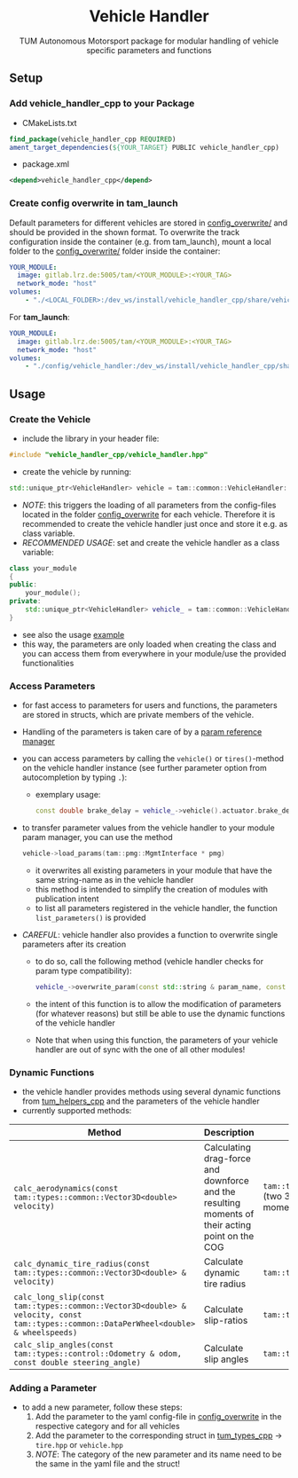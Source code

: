 <div align="center">
  <h1>Vehicle Handler</h1>
TUM Autonomous Motorsport package for modular handling of vehicle specific parameters and functions
</div>

<h2>Setup</h2>
<h3>Add vehicle_handler_cpp to your Package</h3>

- CMakeLists.txt

```CMAKE
find_package(vehicle_handler_cpp REQUIRED)
ament_target_dependencies(${YOUR_TARGET} PUBLIC vehicle_handler_cpp)
```

- package.xml

```xml
<depend>vehicle_handler_cpp</depend>
```
<h3>Create config overwrite in tam_launch</h3>

Default parameters for different vehicles are stored in [config_overwrite/](config_overwrite/) and should be provided in the shown format.
To overwrite the track configuration inside the container (e.g. from tam_launch), mount a local folder to the [config_overwrite/](config_overwrite/) folder inside the container:

```yaml
YOUR_MODULE:
  image: gitlab.lrz.de:5005/tam/<YOUR_MODULE>:<YOUR_TAG>
  network_mode: "host"
volumes:
    - "./<LOCAL_FOLDER>:/dev_ws/install/vehicle_handler_cpp/share/vehicle_handler_cpp/config_overwrite
```

For **tam_launch**:
```yaml
YOUR_MODULE:
  image: gitlab.lrz.de:5005/tam/<YOUR_MODULE>:<YOUR_TAG>
  network_mode: "host"
volumes:
    - "./config/vehicle_handler:/dev_ws/install/vehicle_handler_cpp/share/vehicle_handler_cpp/config_overwrite
```

<h2>Usage</h2>

<h3>Create the Vehicle</h3>

- include the library in your header file:

```C++
#include "vehicle_handler_cpp/vehicle_handler.hpp"
```

- create the vehicle by running:

```C++
std::unique_ptr<VehicleHandler> vehicle = tam::common::VehicleHandler::from_pkg_config();
```

- *NOTE*: this triggers the loading of all parameters from the config-files located in the folder [config_overwrite](config_overwrite/) for each vehicle. Therefore it is recommended to create the vehicle handler just once and store it e.g. as class variable.
- *RECOMMENDED USAGE*: set and create the vehicle handler as a class variable:

```C++
class your_module
{
public:
    your_module();
private:
    std::unique_ptr<VehicleHandler> vehicle_ = tam::common::VehicleHandler::from_pkg_config();
}
```

- see also the usage [example](example/module.cpp)
- this way, the parameters are only loaded when creating the class and you can access them from everywhere in your module/use the provided functionalities

<h3>Access Parameters</h3>

- for fast access to parameters for users and functions, the parameters are stored in structs, which are private members of the vehicle.
- Handling of the parameters is taken care of by a [param reference manager](https://gitlab.lrz.de/iac/iac_common/-/tree/develop/parameter_management/param_management_cpp?ref_type=heads)
- you can access parameters by calling the `vehicle()` or `tires()`-method on the vehicle handler instance (see further parameter option from autocompletion by typing `.`):
  - exemplary usage:

    ```C++
    const double brake_delay = vehicle_->vehicle().actuator.brake_delay;
    ```

- to transfer parameter values from the vehicle handler to your module param manager, you can use the method

    ```C++
    vehicle->load_params(tam::pmg::MgmtInterface * pmg)
    ```

  - it overwrites all existing parameters in your module that have the same string-name as in the vehicle handler
  - this method is intended to simplify the creation of modules with publication intent
  - to list all parameters registered in the vehicle handler, the function `list_parameters()` is provided
- *CAREFUL*: vehicle handler also provides a function to overwrite single parameters after its creation
  - to do so, call the following method (vehicle handler checks for param type compatibility):

    ```C++
    vehicle_->overwrite_param(const std::string & param_name, const <type> value)
    ```

  - the intent of this function is to allow the modification of parameters (for whatever reasons) but still be able to use the dynamic functions of the vehicle handler
  - Note that when using this function, the parameters of your vehicle handler are out of sync with the one of all other modules!

<h3>Dynamic Functions</h3>

- the vehicle handler provides methods using several dynamic functions from [tum_helpers_cpp](https://gitlab.lrz.de/iac/iac_common/-/tree/develop/tum_helpers_cpp/include/tum_helpers_cpp?ref_type=heads) and the parameters of the vehicle handler
- currently supported methods:

| Method    | Description | Return |
| -------- | ------- | ------ |
| `calc_aerodynamics(const tam::types::common::Vector3D<double> velocity)`  | Calculating drag-force and downforce and the resulting moments of their acting point on the COG | `tam::types::vehicle_params::AeroModelOutput` (two 3D-vectors with force on COG and moment) |
| `calc_dynamic_tire_radius(const tam::types::common::Vector3D<double> & velocity)` | Calculate dynamic tire radius | `tam::types::common::DataPerWheel<double>` |
| `calc_long_slip(const tam::types::common::Vector3D<double> & velocity, const tam::types::common::DataPerWheel<double> & wheelspeeds)` | Calculate slip-ratios | `tam::types::common::DataPerWheel<double>` |
| `calc_slip_angles(const tam::types::control::Odometry & odom, const double steering_angle)` | Calculate slip angles | `tam::types::common::DataPerWheel<double>` |

<h3>Adding a Parameter</h3>

- to add a new parameter, follow these steps:
  1. Add the parameter to the yaml config-file in [config_overwrite](config_overwrite/) in the respective category and for all vehicles
  2. Add the parameter to the corresponding struct in [tum_types_cpp](https://gitlab.lrz.de/iac/iac_common/-/tree/develop/tum_types_cpp?ref_type=heads) -> `tire.hpp` or `vehicle.hpp`
  3. *NOTE*: The category of the new parameter and its name need to be the same in the yaml file and the struct!
